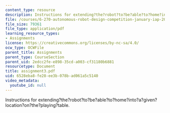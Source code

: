 ```yaml
---
content_type: resource
description: Instructions for extending?the?robot?to?be?able?to?home?into?a?given?location?on?the?playing?table.
file: /courses/6-270-autonomous-robot-design-competition-january-iap-2005/6528eba8fe28ee3b078bad061a5c5140_assignment3.pdf
file_size: 79361
file_type: application/pdf
learning_resource_types:
- Assignments
license: https://creativecommons.org/licenses/by-nc-sa/4.0/
ocw_type: OCWFile
parent_title: Assignments
parent_type: CourseSection
parent_uid: 2edcc2fe-e898-35cd-a003-cf31180b6881
resourcetype: Document
title: assignment3.pdf
uid: 6528eba8-fe28-ee3b-078b-ad061a5c5140
video_metadata:
  youtube_id: null
---
```

Instructions for extending?the?robot?to?be?able?to?home?into?a?given?location?on?the?playing?table.